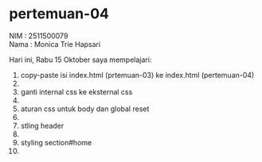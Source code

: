 # pertemuan-04

NIM : 2511500079<br>
Nama : Monica Trie Hapsari<br>

Hari ini, Rabu 15 Oktober saya mempelajari:
<ol>
  <li>copy-paste isi index.html (prtemuan-03) ke index.html (pertemuan-04)<li>
  <li>ganti internal css ke eksternal css<li>
  <li>aturan css untuk body dan global reset<li>
  <li>stling header<li>
  <li>styling section#home<li>
  <ol>